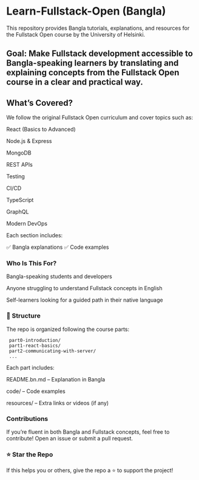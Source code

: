 # Learn-Fullstack-Open (Bangla)  

This repository provides Bangla tutorials, explanations, and resources for the Fullstack Open
 course by the University of Helsinki.

## Goal: Make Fullstack development accessible to Bangla-speaking learners by translating and explaining concepts from the Fullstack Open course in a clear and practical way.

## What’s Covered?

We follow the original Fullstack Open curriculum and cover topics such as:

React (Basics to Advanced)

Node.js & Express

MongoDB

REST APIs

Testing

CI/CD

TypeScript

GraphQL

Modern DevOps

Each section includes:

✅ Bangla explanations
✅ Code examples


### Who Is This For?

Bangla-speaking students and developers

Anyone struggling to understand Fullstack concepts in English

Self-learners looking for a guided path in their native language

### 📂 Structure

The repo is organized following the course parts:

     part0-introduction/
     part1-react-basics/
     part2-communicating-with-server/
     ...


Each part includes:

README.bn.md – Explanation in Bangla

code/ – Code examples

resources/ – Extra links or videos (if any)

### Contributions

If you’re fluent in both Bangla and Fullstack concepts, feel free to contribute! Open an issue or submit a pull request.

### ⭐ Star the Repo

If this helps you or others, give the repo a ⭐ to support the project!


